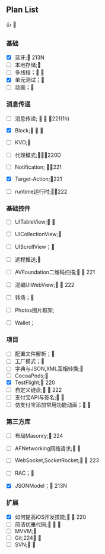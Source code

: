 ## Plan List

👍  🌹 

### 基础

- [x] 蓝牙;🌹 213N
- [ ] 本地存储;🌹 
- [ ] 多线程；🌹 🌹 
- [x] 单元测试；🌹 
- [ ] 动画；🌹 

### 消息传递

- [ ] 消息传递; 🌹 🌹 🌹221(1h)


- [x] Block;🌹 🌹 🌹 
- [ ] KVO;🌹 
- [ ] 代理模式;🌹🌹🌹220D
- [ ] Notification; 🌹🌹221
- [x] Target-Action;🌹221
- [ ] runtime运行时;🌹🌹222

### 基础控件

- [ ] UITableView;🌹 🌹 
- [ ] UICollectionView;🌹 
- [ ] UIScrollView；🌹 


- [ ] 远程推送;🌹 
- [ ] AVFoundation二维码扫描;🌹 🌹 221
- [ ] 混编UIWebView;🌹 🌹 222
- [ ] 转场；🌹 
- [ ] Photos图片框架;
- [ ] Wallet；



### 项目

- [ ] 配置文件解析；🌹 
- [ ] 工厂模式；🌹 
- [ ] 字典与JSON,XML互相转换;🌹 
- [ ] CocoaPods;🌹 
- [x] TestFlight;🌹 220
- [ ] 自定义键盘;🌹 🌹 222
- [ ] 支付宝API与签名;🌹 🌹
- [ ] 仿支付宝添加常用功能动画；🌹 🌹 

### 第三方库

- [ ] 布局Masonry;🌹  224
- [ ] AFNetworking网络请求;🌹 🌹 
- [ ] WebSocket,SocketRocket;🌹 🌹 223
- [ ] RAC；🌹 
- [x] JSONModel；🌹 213N



### 扩展

- [x] 如何提高iOS开发技能;🌹 🌹 220
- [ ] 简洁优雅代码;🌹 🌹 🌹 
- [ ] MVVM;🌹 
- [ ] Git;224🌹 🌹 
- [ ] SVN;🌹 🌹 